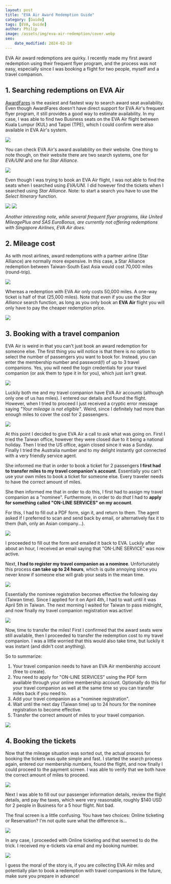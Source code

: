 ```yaml
---
layout: post
title: "EVA Air Award Redemption Guide"
category: [Guide]
tags: [EVA, Guide]
author: Philip
image: /assets/img/eva-air-redemption/cover.webp
seo:
    date_modified: 2024-02-18
---
```


EVA Air award redemptions are quirky. I recently made my first award redemption using their frequent flyer program, and the process was not easy, especially since I was booking a flight for two people, myself and a travel companion.

## 1. Searching redemptions on EVA Air

[AwardFares](https://awardfares.com) is the easiest and fastest way to search award seat availability. Even though AwardFares doesn't have direct support for EVA Air's frequent flyer program, it still provides a good way to estimate availability. In my case, I was able to find two Business seats on the EVA Air flight between Kuala Lumpur (KUL) and Taipei (TPE), which I could confirm were also available in EVA Air's system.

<img src="/assets/img/eva-air-redemption/availability.png" />

You can check EVA Air's award availability on their website. One thing to note though, on their website there are two search systems, one for *EVA/UNI* and one for *Star Alliance*.

<img src="/assets/img/eva-air-redemption/star-alliance.png" />

Even though I was trying to book an EVA Air flight, I was not able to find the seats when I searched using *EVA/UNI*. I did however find the tickets when I searched using *Star Alliance*. Note: to start a search you have to use the *Select Itinerary* function.

<img src="/assets/img/eva-air-redemption/start.png" />

<img src="/assets/img/eva-air-redemption/flight-result.png" />

*Another interesting note, while several frequent flyer programs, like United MileagePlus and SAS EuroBonus, are currently not offering redemptions with Singapore Airlines, EVA Air does.*

## 2. Mileage cost

As with most airlines, award redemptions with a partner airline (Star Alliance) are normally more expensive. In this case, a Star Alliance redemption between Taiwan-South East Asia would cost 70,000 miles (round-trip).

<img src="/assets/img/eva-air-redemption/star-alliance-table.png" />

Whereas a redemption with EVA Air only costs 50,000 miles. A one-way ticket is half of that (25,000 miles). Note that even if you use the *Star Alliance* search function, as long as you only book an **EVA Air** flight you will only have to pay the cheaper redemption price.

<img src="/assets/img/eva-air-redemption/eva-table.png" />

## 3. Booking with a travel companion

EVA Air is weird in that you can't just book an award redemption for someone else. The first thing you will notice is that there is no option to select the number of passengers you want to book for. Instead, you can enter the membership number and password(!) of up to 3 travel companions. Yes, you will need the login credentials for your travel companion (or ask them to type it in for you), which just isn't great.

<img src="/assets/img/eva-air-redemption/travel-companions.png" />

Luckily both me and my travel companion have EVA Air accounts (although only one of us has miles). I entered our details and found the flight. However, when I tried to proceed I just received a cryptic error message saying *"Your mileage is not eligible"*. Weird, since I definitely had more than enough miles to cover the cost for 2 passengers.

<img src="/assets/img/eva-air-redemption/mileage-not-eligible.png" />

At this point I decided to give EVA Air a call to ask what was going on. First I tried the Taiwan office, however they were closed due to it being a national holiday. Then I tried the US office, again closed since it was a Sunday. Finally I tried the Australia number and to my delight instantly got connected with a very friendly service agent.

She informed me that in order to book a ticket for 2 passengers **I first had to transfer miles to my travel companion's account**. Essentially you can't use your own miles to book a ticket for someone else. Every traveler needs to have the correct amount of miles.

She then informed me that in order to do this, I first had to assign my travel companion as a "nominee". Furthermore, in order to do *that* I had to **apply for something called "ON-LINE SERVICES" on my account**.

For this, I had to fill out a PDF form, sign it, and return to them. The agent asked if I preferred to scan and send back by email, or alternatively fax it to them (hah, only an Asian company...).

<img src="/assets/img/eva-air-redemption/form.png" />

I proceeded to fill out the form and emailed it back to EVA. Luckily after about an hour, I received an email saying that "ON-LINE SERVICE" was now active.

Next, **I had to register my travel companion as a nominee**. Unfortunately this process **can take up to 24 hours**, which is quite annoying since you never know if someone else will grab your seats in the mean time.

<img src="/assets/img/eva-air-redemption/nominee-registration.png" />

Essentially the nominee registration becomes effective the following day (Taiwan time). Since I applied for it on April 4th, I had to wait until it was April 5th in Taiwan. The next morning I waited for Taiwan to pass midnight, and now finally my travel companion registration was active!

<img src="/assets/img/eva-air-redemption/nominee-effective.png" />

Now, time to transfer the miles! First I confirmed that the award seats were still available, then I proceeded to transfer the redemption cost to my travel companion. I was a little worried that this would also take time, but luckily it was instant (and didn't cost anything).

So to summarize:

1. Your travel companion needs to have an EVA Air membership account (free to create).
2. You need to apply for "ON-LINE SERVICES" using the PDF form available through your online membership account. Optionally do this for your travel companion as well at the same time so you can transfer miles back if you need to.
3. Add your travel companion as a "nominee registration".
4. Wait until the next day (Taiwan time) up to 24 hours for the nominee registration to become effective.
5. Transfer the correct amount of miles to your travel companion.

<img src="/assets/img/eva-air-redemption/transfer-miles.png" />

## 4. Booking the tickets

Now that the mileage situation was sorted out, the actual process for booking the tickets was quite simple and fast. I started the search process again, entered our membership numbers, found the flight, and now finally I could proceed to the payment screen. I was able to verify that we both have the correct amount of miles to proceed.

<img src="/assets/img/eva-air-redemption/mileage-deduction.png" />

Next I was able to fill out our passenger information details, review the flight details, and pay the taxes, which were very reasonable, roughly $140 USD for 2 people in Business for a 5 hour flight. Not bad.

The final screen is a little confusing. You have two choices: Online ticketing or Reservation? I'm not quite sure what the difference is...

<img src="/assets/img/eva-air-redemption/online-ticketing.png" />

In any case, I proceeded with Online ticketing and that seemed to do the trick. I received my e-tickets via email and my booking number.

<img src="/assets/img/eva-air-redemption/complete.png" />

I guess the moral of the story is, if you are collecting EVA Air miles and potentially plan to book a redemption with travel companions in the future, make sure you prepare in advance!
